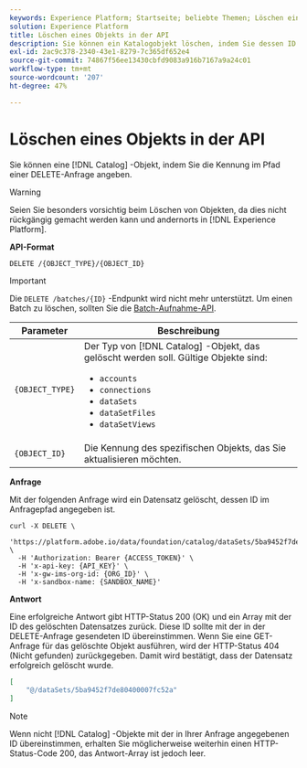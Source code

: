 ```yaml
---
keywords: Experience Platform; Startseite; beliebte Themen; Löschen eines Objekts; Katalogdienst; API
solution: Experience Platform
title: Löschen eines Objekts in der API
description: Sie können ein Katalogobjekt löschen, indem Sie dessen ID im Pfad einer DELETE-Anfrage angeben.
exl-id: 2ac9c378-2340-43e1-8279-7c365df652e4
source-git-commit: 74867f56ee13430cbfd9083a916b7167a9a24c01
workflow-type: tm+mt
source-wordcount: '207'
ht-degree: 47%

---
```


# Löschen eines Objekts in der API

Sie können eine [!DNL Catalog] -Objekt, indem Sie die Kennung im Pfad einer DELETE-Anfrage angeben.

>[!WARNING]
>
>Seien Sie besonders vorsichtig beim Löschen von Objekten, da dies nicht rückgängig gemacht werden kann und andernorts in [!DNL Experience Platform].

**API-Format**

```http
DELETE /{OBJECT_TYPE}/{OBJECT_ID}
```

>[!IMPORTANT]
>
>Die `DELETE /batches/{ID}` -Endpunkt wird nicht mehr unterstützt. Um einen Batch zu löschen, sollten Sie die [Batch-Aufnahme-API](../../ingestion/batch-ingestion/api-overview.md#delete-a-batch).

| Parameter | Beschreibung |
| --- | --- |
| `{OBJECT_TYPE}` | Der Typ von [!DNL Catalog] -Objekt, das gelöscht werden soll. Gültige Objekte sind: <ul><li>`accounts`</li><li>`connections`</li><li>`dataSets`</li><li>`dataSetFiles`</li><li>`dataSetViews`</li></ul> |
| `{OBJECT_ID}` | Die Kennung des spezifischen Objekts, das Sie aktualisieren möchten. |

**Anfrage**

Mit der folgenden Anfrage wird ein Datensatz gelöscht, dessen ID im Anfragepfad angegeben ist.

```shell
curl -X DELETE \
  'https://platform.adobe.io/data/foundation/catalog/dataSets/5ba9452f7de80400007fc52a' \
  -H 'Authorization: Bearer {ACCESS_TOKEN}' \
  -H 'x-api-key: {API_KEY}' \
  -H 'x-gw-ims-org-id: {ORG_ID}' \
  -H 'x-sandbox-name: {SANDBOX_NAME}'
```

**Antwort**

Eine erfolgreiche Antwort gibt HTTP-Status 200 (OK) und ein Array mit der ID des gelöschten Datensatzes zurück. Diese ID sollte mit der in der DELETE-Anfrage gesendeten ID übereinstimmen. Wenn Sie eine GET-Anfrage für das gelöschte Objekt ausführen, wird der HTTP-Status 404 (Nicht gefunden) zurückgegeben. Damit wird bestätigt, dass der Datensatz erfolgreich gelöscht wurde.

```json
[
    "@/dataSets/5ba9452f7de80400007fc52a"
]
```

>[!NOTE]
>
>Wenn nicht [!DNL Catalog] -Objekte mit der in Ihrer Anfrage angegebenen ID übereinstimmen, erhalten Sie möglicherweise weiterhin einen HTTP-Status-Code 200, das Antwort-Array ist jedoch leer.
